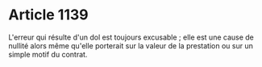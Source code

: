 # Article 1139

L'erreur qui résulte d'un dol est toujours excusable ; elle est une cause de nullité alors même qu'elle porterait sur la valeur de la prestation ou sur un simple motif du contrat.
